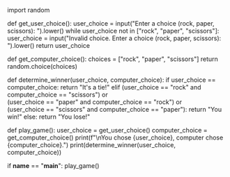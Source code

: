 import random

def get_user_choice():
    user_choice = input("Enter a choice (rock, paper, scissors): ").lower()
    while user_choice not in ["rock", "paper", "scissors"]:
        user_choice = input("Invalid choice. Enter a choice (rock, paper, scissors): ").lower()
    return user_choice

def get_computer_choice():
    choices = ["rock", "paper", "scissors"]
    return random.choice(choices)

def determine_winner(user_choice, computer_choice):
    if user_choice == computer_choice:
        return "It's a tie!"
    elif (user_choice == "rock" and computer_choice == "scissors") or \
         (user_choice == "paper" and computer_choice == "rock") or \
         (user_choice == "scissors" and computer_choice == "paper"):
        return "You win!"
    else:
        return "You lose!"

def play_game():
    user_choice = get_user_choice()
    computer_choice = get_computer_choice()
    print(f"\nYou chose {user_choice}, computer chose {computer_choice}.")
    print(determine_winner(user_choice, computer_choice))

if __name__ == "__main__":
    play_game()
